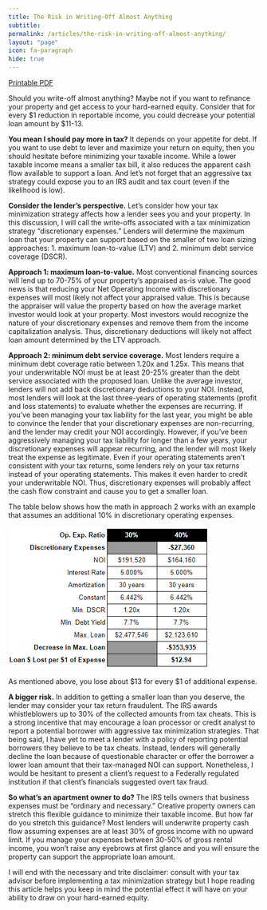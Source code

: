 ```yaml
---
title: The Risk in Writing-Off Almost Anything
subtitle:
permalink: /articles/the-risk-in-writing-off-almost-anything/
layout: "page"
icon: fa-paragraph
hide: true
---
```


[<i class="fas fa-file-pdf"></i> Printable PDF](/assets/pdfs/201811-TheRiskInWritingOffAlmostAnything.pdf)

Should you write-off almost anything? Maybe not if you want to refinance your property and get access to your hard-earned equity. Consider that for every $1 reduction in reportable income, you could decrease your potential loan amount by $11-13.

**You mean I should pay more in tax?** It depends on your appetite for debt. If you want to use debt to lever and maximize your return on equity, then you should hesitate before minimizing your taxable income. While a lower taxable income means a smaller tax bill, it also reduces the apparent cash flow available to support a loan. And let’s not forget that an aggressive tax strategy could expose you to an IRS audit and tax court (even if the likelihood is low).

**Consider the lender’s perspective.** Let’s consider how your tax minimization strategy affects how a lender sees you and your property. In this discussion, I will call the write-offs associated with a tax minimization strategy “discretionary expenses.” Lenders will determine the maximum loan that your property can support based on the smaller of two loan sizing approaches: 1. maximum loan-to-value (LTV) and 2. minimum debt service coverage (DSCR). 

**Approach 1: maximum loan-to-value.** Most conventional financing sources will lend up to 70-75% of your property’s appraised as-is value. The good news is that reducing your Net Operating Income with discretionary expenses will most likely not affect your appraised value. This is because the appraiser will value the property based on how the average market investor would look at your property. Most investors would recognize the nature of your discretionary expenses and remove them from the income capitalization analysis. Thus, discretionary deductions will likely not affect loan amount determined by the LTV approach.

**Approach 2: minimum debt service coverage.** Most lenders require a minimum debt coverage ratio between 1.20x and 1.25x. This means that your underwritable NOI must be at least 20-25% greater than the debt service associated with the proposed loan. Unlike the average investor, lenders will not add back discretionary deductions to your NOI. Instead, most lenders will look at the last three-years of operating statements (profit and loss statements) to evaluate whether the expenses are recurring. If you’ve been managing your tax liability for the last year, you might be able to convince the lender that your discretionary expenses are non-recurring, and the lender may credit your NOI accordingly. However, if you’ve been aggressively managing your tax liability for longer than a few years, your discretionary expenses will appear recurring, and the lender will most likely treat the expense as legitimate. Even if your operating statements aren’t consistent with your tax returns, some lenders rely on your tax returns instead of your operating statements. This makes it even harder to credit your underwritable NOI. Thus, discretionary expenses will probably affect the cash flow constraint and cause you to get a smaller loan.

The table below shows how the math in approach 2 works with an example that assumes an additional 10% in discretionary operating expenses.

![table](/assets/images/article-the-risk-in-writing-off-almost-anything-table1.PNG "table")

As mentioned above, you lose about $13 for every $1 of additional expense.

**A bigger risk.** In addition to getting a smaller loan than you deserve, the lender may consider your tax return fraudulent. The IRS awards whistleblowers up to 30% of the collected amounts from tax cheats. This is a strong incentive that may encourage a loan processor or credit analyst to report a potential borrower with aggressive tax minimization strategies. That being said, I have yet to meet a lender with a policy of reporting potential borrowers they believe to be tax cheats. Instead, lenders will generally decline the loan because of questionable character or offer the borrower a lower loan amount that their tax-managed NOI can support. Nonetheless, I would be hesitant to present a client’s request to a Federally regulated institution if that client’s financials suggested overt tax fraud.

**So what’s an apartment owner to do?** The IRS tells owners that business expenses must be “ordinary and necessary.” Creative property owners can stretch this flexible guidance to minimize their taxable income. But how far do you stretch this guidance? Most lenders will underwrite property cash flow assuming expenses are at least 30% of gross income with no upward limit. If you manage your expenses between 30-50% of gross rental income, you won’t raise any eyebrows at first glance and you will ensure the property can support the appropriate loan amount.

I will end with the necessary and trite disclaimer: consult with your tax advisor before implementing a tax minimization strategy but I hope reading this article helps you keep in mind the potential effect it will have on your ability to draw on your hard-earned equity.



